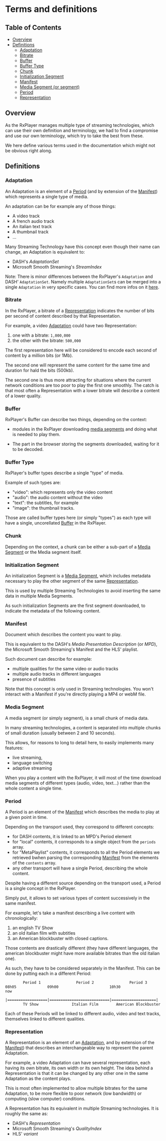 # Terms and definitions ########################################################


## Table of Contents ###########################################################

- [Overview](#overview)
- [Definitions](#instantiation)
    - [Adaptation](#adaptation)
    - [Bitrate](#bitrate)
    - [Buffer](#buffer)
    - [Buffer Type](#type)
    - [Chunk](#chunk)
    - [Initialization Segment](#init-segment)
    - [Manifest](#manifest)
    - [Media Segment (or segment)](#segment)
    - [Period](#period)
    - [Representation](#representation)



<a name="overview"></a>
## Overview ####################################################################

As the RxPlayer manages multiple type of streaming technologies, which can use
their own definition and terminology, we had to find a compromise and use our
own terminology, which try to take the best from these.

We here define various terms used in the documentation which might not be
obvious right along.



<a name="definitions"></a>
## Definitions #################################################################

<a name="adaptation"></a>
### Adaptation ##################################################################

An Adaptation is an element of a [Period](#period) (and by extension of the
[Manifest](#manifest)) which represents a single type of media.

An adaptation can be for example any of those things:
  - A video track
  - A french audio track
  - An italian text track
  - A thumbnail track
  - ...

Many Streaming Technology have this concept even though their name can change,
an Adaptation is equivalent to:
  - DASH's _AdaptationSet_
  - Microsoft Smooth Streaming's _StreamIndex_

Note: There is minor differences between the RxPlayer's `Adaptation` and DASH'
``AdaptationSet``. Namely multiple `AdaptationSet`s can be merged into a single
`Adaptation` in very specific cases.
You can find more infos on it [here](./dash_rxplayer_adaptation_difference.md).


<a name="bitrate"></a>
### Bitrate #####################################################################

In the RxPlayer, a bitrate of a [Representation](#representation) indicates the
number of bits per second of content described by that Representation.

For example, a video [Adaptation](#adaptation) could have two Representation:
  1. one with a bitrate: ``1,000,000``
  2. the other with the bitrate: ``500,000``

The first representation here will be considered to encode each second of
content by a million bits (or 1Mb).

The second one will represent the same content for the same time and duration
for hald the bits (500kb).

The second one is thus more attracting for situations where the current network
conditions are too poor to play the first one smoothly. The catch is that most
often a Representation with a lower bitrate will describe a content of a lower
quality.


<a name="buffer"></a>
### Buffer ######################################################################

RxPlayer's Buffer can describe two things, depending on the context:

  - modules in the RxPlayer downloading [media segments](#segment) and doing
    what is needed to play them.

  - The part in the browser storing the segments downloaded, waiting for it to
    be decoded.



<a name="type"></a>
### Buffer Type #################################################################

RxPlayer's buffer types describe a single "type" of media.

Example of such types are:
  - "video": which represents only the video content
  - "audio": the audio content without the video
  - "text": the subtitles, for example
  - "image": the thumbnail tracks.

Those are called buffer types here (or simply "types") as each type will have a
single, uncorellated [Buffer](#buffer) in the RxPlayer.


<a name="chunk"></a>
### Chunk ######################################################################

Depending on the context, a chunk can be either a sub-part of a [Media
Segment](#segment) or the Media segment itself.


<a name="init-segment"></a>
### Initialization Segment ######################################################

An initialization Segment is a [Media Segment](#segment), which includes
metadata necessary to play the other segment of the same
[Representation](#representation).

This is used by multiple Streaming Technologies to avoid inserting the same
data in multiple Media Segments.

As such initialization Segments are the first segment downloaded, to indicate
the metadata of the following content.


<a name="manifest"></a>
### Manifest ###################################################################

Document which describes the content you want to play.

This is equivalent to the DASH's _Media Presentation Description_ (or _MPD_),
the Microsoft Smooth Streaming's Manifest and the HLS' playlist.

Such document can describe for example:
  - multiple qualities for the same video or audio tracks
  - multiple audio tracks in different languages
  - presence of subtitles

Note that this concept is only used in Streaming technologies.
You won't interact with a Manifest if you're directly playing a MP4 or webM
file.


<a name="segment"></a>
### Media Segment ###############################################################

A media segment (or simply segment), is a small chunk of media data.

In many streaming technologies, a content is separated into multiple chunks of
small duration (usually between 2 and 10 seconds).

This allows, for reasons to long to detail here, to easily implements many
features:
  - live streaming,
  - language switching
  - adaptive streaming

When you play a content with the RxPlayer, it will most of the time download
media segments of different types (audio, video, text...) rather than the whole
content a single time.


<a name="period"></a>
### Period #####################################################################

A Period is an element of the [Manifest](#manifest) which describes the media
to play at a given point in time.

Depending on the transport used, they correspond to different concepts:
  - for DASH contents, it is linked to an MPD's Period element
  - for "local" contents, it corresponds to a single object from the `periods`
    array.
  - for "MetaPlaylist" contents, it corresponds to all the Period elements we
    retrieved bwhen parsing the corresponding [Manifest](#manifest) from the
    elements of the `contents` array.
  - any other transport will have a single Period, describing the whole content.

Despite having a different source depending on the transport used, a Period is
a single concept in the RxPlayer.

Simply put, it allows to set various types of content successively in the same
manifest.

For example, let's take a manifest describing a live content with
chronologically:
  1. an english TV Show
  2. an old italian film with subtitles
  3. an American blockbuster with closed captions.

Those contents are drastically different (they have different languages, the
american blockbuster might have more available bitrates than the old italian
one).

As such, they have to be considered separately in the Manifest.
This can be done by putting each in a different Period:
```
        Period 1                Period 2                Period 3
08h05              09h00                       10h30                 now
  |==================|===========================|====================|
        TV Show               Italian Film        American Blockbuster
```

Each of these Periods will be linked to different audio, video and text tracks,
themselves linked to different qualities.


<a name="representation"></a>
### Representation ##############################################################

A Representation is an element of an [Adaptation](#adaptation), and by extension
of the [Manifest](#manifest)) that describes an interchangeable way to represent
the parent Adaptation.

For example, a video Adaptation can have several representation, each having
its own bitrate, its own width or its own height.
The idea behind a Representation is that it can be changed by any other one in
the same Adaptation as the content plays.

This is most often implemented to allow multiple bitrates for the same
Adaptation, to be more flexible to poor network (low bandwidth) or computing
(slow computer) conditions.

A Representation has its equivalent in multiple Streaming technologies. It is
roughly the same as:
  - DASH's _Representation_
  - Microsoft Smooth Streaming's _QualityIndex_
  - HLS' _variant_
